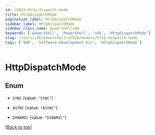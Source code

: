 ```yaml
---
id: v2024-http-dispatch-mode
title: HttpDispatchMode
pagination_label: HttpDispatchMode
sidebar_label: HttpDispatchMode
sidebar_class_name: powershellsdk
keywords: ['powershell', 'PowerShell', 'sdk', 'HttpDispatchMode'] 
slug: /tools/sdk/powershell/v2024/models/http-dispatch-mode
tags: ['SDK', 'Software Development Kit', 'HttpDispatchMode']
---
```



# HttpDispatchMode

## Enum


* `SYNC` (value: `"SYNC"`)

* `ASYNC` (value: `"ASYNC"`)

* `DYNAMIC` (value: `"DYNAMIC"`)


[[Back to top]](#) 

